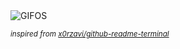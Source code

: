 <div align="justify">
<picture>
    <source media="(prefers-color-scheme: dark)" srcset="https://i.ibb.co/rKT78kz3/output-gif.gif">
    <source media="(prefers-color-scheme: light)" srcset="https://i.ibb.co/rKT78kz3/output-gif.gif">
    <img alt="GIFOS" src="https://i.ibb.co/rKT78kz3/output-gif.gif">
</picture>

<sub><i>inspired from [x0rzavi/github-readme-terminal](https://github.com/x0rzavi/github-readme-terminal)</i></sub>

</div>

<!-- Image deletion URL: https://ibb.co/Y4YRn21X/de1d6d42e469d24d651b47c9e8ba8c9f -->